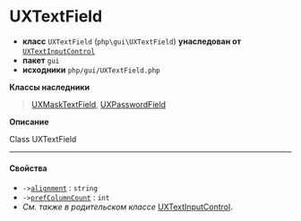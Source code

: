 # UXTextField

- **класс** `UXTextField` (`php\gui\UXTextField`) **унаследован от** [`UXTextInputControl`](https://github.com/jphp-compiler/jphp/blob/master/exts/jphp-gui-ext/api-docs/classes/php/gui/UXTextInputControl.ru.md)
- **пакет** `gui`
- **исходники** `php/gui/UXTextField.php`

**Классы наследники**

> [UXMaskTextField](https://github.com/jphp-compiler/jphp/blob/master/exts/jphp-gui-ext/api-docs/classes/php/gui/UXMaskTextField.ru.md), [UXPasswordField](https://github.com/jphp-compiler/jphp/blob/master/exts/jphp-gui-ext/api-docs/classes/php/gui/UXPasswordField.ru.md)

**Описание**

Class UXTextField

---

#### Свойства

- `->`[`alignment`](#prop-alignment) : `string`
- `->`[`prefColumnCount`](#prop-prefcolumncount) : `int`
- *См. также в родительском классе* [UXTextInputControl](https://github.com/jphp-compiler/jphp/blob/master/exts/jphp-gui-ext/api-docs/classes/php/gui/UXTextInputControl.ru.md).